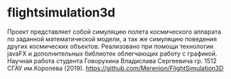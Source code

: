 # flightsimulation3d

Проект представляет собой симуляцию полета космического аппарата по заданной математической модели, 
а так же симуляцию поведения других космических объектов. Реализовано при помощи технологии javaFX и 
дополнительных библиотек облегчающих работу с графикой.
Научная работа студента Говорухина Владислава Сергеевича гр. 1512 СГАУ им.Королева (2019). 
https://github.com/Merenion/FlightSimulation3D